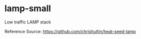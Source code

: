 # lamp-small
Low traffic LAMP stack

Reference Source:
https://github.com/chrishultin/heat-seed-lamp